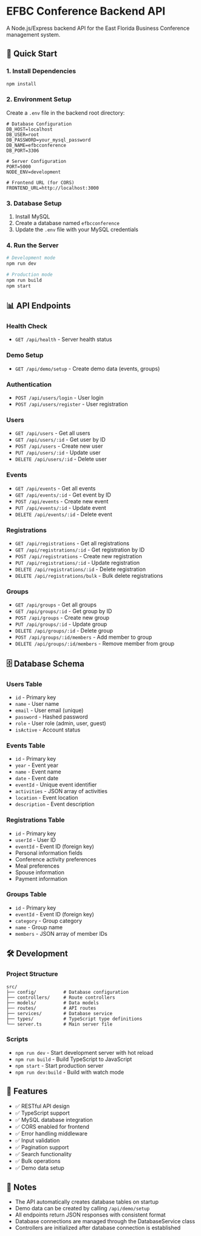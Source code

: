 # EFBC Conference Backend API

A Node.js/Express backend API for the East Florida Business Conference management system.

## 🚀 Quick Start

### 1. Install Dependencies
```bash
npm install
```

### 2. Environment Setup
Create a `.env` file in the backend root directory:
```env
# Database Configuration
DB_HOST=localhost
DB_USER=root
DB_PASSWORD=your_mysql_password
DB_NAME=efbcconference
DB_PORT=3306

# Server Configuration
PORT=5000
NODE_ENV=development

# Frontend URL (for CORS)
FRONTEND_URL=http://localhost:3000
```

### 3. Database Setup
1. Install MySQL
2. Create a database named `efbcconference`
3. Update the `.env` file with your MySQL credentials

### 4. Run the Server
```bash
# Development mode
npm run dev

# Production mode
npm run build
npm start
```

## 📊 API Endpoints

### Health Check
- `GET /api/health` - Server health status

### Demo Setup
- `GET /api/demo/setup` - Create demo data (events, groups)

### Authentication
- `POST /api/users/login` - User login
- `POST /api/users/register` - User registration

### Users
- `GET /api/users` - Get all users
- `GET /api/users/:id` - Get user by ID
- `POST /api/users` - Create new user
- `PUT /api/users/:id` - Update user
- `DELETE /api/users/:id` - Delete user

### Events
- `GET /api/events` - Get all events
- `GET /api/events/:id` - Get event by ID
- `POST /api/events` - Create new event
- `PUT /api/events/:id` - Update event
- `DELETE /api/events/:id` - Delete event

### Registrations
- `GET /api/registrations` - Get all registrations
- `GET /api/registrations/:id` - Get registration by ID
- `POST /api/registrations` - Create new registration
- `PUT /api/registrations/:id` - Update registration
- `DELETE /api/registrations/:id` - Delete registration
- `DELETE /api/registrations/bulk` - Bulk delete registrations

### Groups
- `GET /api/groups` - Get all groups
- `GET /api/groups/:id` - Get group by ID
- `POST /api/groups` - Create new group
- `PUT /api/groups/:id` - Update group
- `DELETE /api/groups/:id` - Delete group
- `POST /api/groups/:id/members` - Add member to group
- `DELETE /api/groups/:id/members` - Remove member from group

## 🗄️ Database Schema

### Users Table
- `id` - Primary key
- `name` - User name
- `email` - User email (unique)
- `password` - Hashed password
- `role` - User role (admin, user, guest)
- `isActive` - Account status

### Events Table
- `id` - Primary key
- `year` - Event year
- `name` - Event name
- `date` - Event date
- `eventId` - Unique event identifier
- `activities` - JSON array of activities
- `location` - Event location
- `description` - Event description

### Registrations Table
- `id` - Primary key
- `userId` - User ID
- `eventId` - Event ID (foreign key)
- Personal information fields
- Conference activity preferences
- Meal preferences
- Spouse information
- Payment information

### Groups Table
- `id` - Primary key
- `eventId` - Event ID (foreign key)
- `category` - Group category
- `name` - Group name
- `members` - JSON array of member IDs

## 🛠️ Development

### Project Structure
```
src/
├── config/          # Database configuration
├── controllers/     # Route controllers
├── models/          # Data models
├── routes/          # API routes
├── services/        # Database service
├── types/           # TypeScript type definitions
└── server.ts        # Main server file
```

### Scripts
- `npm run dev` - Start development server with hot reload
- `npm run build` - Build TypeScript to JavaScript
- `npm start` - Start production server
- `npm run dev:build` - Build with watch mode

## 🔧 Features

- ✅ RESTful API design
- ✅ TypeScript support
- ✅ MySQL database integration
- ✅ CORS enabled for frontend
- ✅ Error handling middleware
- ✅ Input validation
- ✅ Pagination support
- ✅ Search functionality
- ✅ Bulk operations
- ✅ Demo data setup

## 📝 Notes

- The API automatically creates database tables on startup
- Demo data can be created by calling `/api/demo/setup`
- All endpoints return JSON responses with consistent format
- Database connections are managed through the DatabaseService class
- Controllers are initialized after database connection is established
